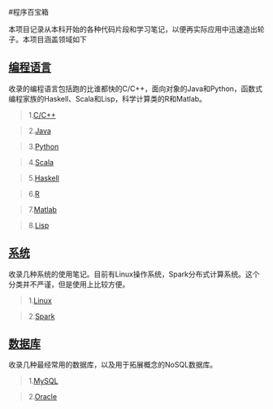 #程序百宝箱

本项目记录从本科开始的各种代码片段和学习笔记，以便再实际应用中迅速造出轮子。本项目涵盖领域如下

## [编程语言](Language)

收录的编程语言包括跑的比谁都快的C/C++，面向对象的Java和Python，函数式编程家族的Haskell、Scala和Lisp，科学计算类的R和Matlab。

> 1.[C/C++](Language/C++)

> 2.[Java](Language/Java)

> 3.[Python](Language/Python)

> 4.[Scala](Language/Scala)

> 5.[Haskell](Language/Haskell)

> 6.[R](Language/R)

> 7.[Matlab](Language/Matlab)

> 8.[Lisp](Language/Lisp)

## [系统](System)

收录几种系统的使用笔记。目前有Linux操作系统，Spark分布式计算系统。这个分类并不严谨，但是使用上比较方便。

>1.[Linux](System/Linux)

>2.[Spark](System/Spark)

## [数据库](DataBase)

收录几种最经常用的数据库，以及用于拓展概念的NoSQL数据库。

>1.[MySQL](DataBase/Mysql)

>2.[Oracle](DataBase/Oracle)

